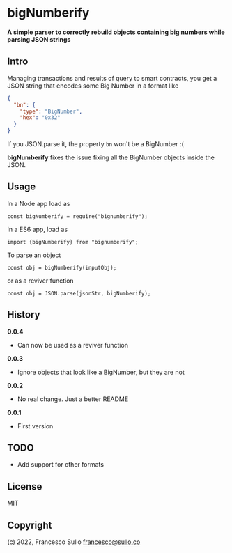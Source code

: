 # bigNumberify

**A simple parser to correctly rebuild objects containing big numbers while parsing JSON strings**

## Intro

Managing transactions and results of query to smart contracts, you get a JSON string that encodes some Big Number in a format like

```json
{
  "bn": {
    "type": "BigNumber",
    "hex": "0x32"
  }
}
```

If you JSON.parse it, the property `bn` won't be a BigNumber :(

**bigNumberify** fixes the issue fixing all the BigNumber objects inside the JSON.

## Usage

In a Node app load as

```
const bigNumberify = require("bignumberify");
```

In a ES6 app, load as 

```
import {bigNumberify} from "bignumberify";
```

To parse an object
```
const obj = bigNumberify(inputObj);
```
or as a reviver function
``` 
const obj = JSON.parse(jsonStr, bigNumberify);
```

## History

**0.0.4**
- Can now be used as a reviver function

**0.0.3**
- Ignore objects that look like a BigNumber, but they are not

**0.0.2**
- No real change. Just a better README

**0.0.1**
- First version

## TODO

- Add support for other formats

## License

MIT

## Copyright

(c) 2022, Francesco Sullo <francesco@sullo.co>
